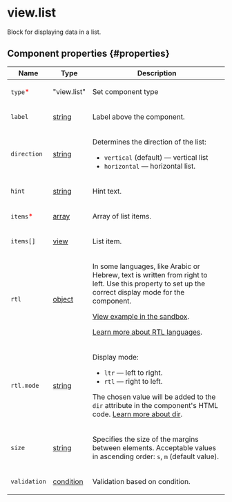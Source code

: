 # view.list

Block for displaying data in a list.

## Component properties {#properties}

| Name                                      | Type                                                                                   | Description                                                                                                                                                                                                                                                                                                                                   |
| ----------------------------------------- | -------------------------------------------------------------------------------------- | --------------------------------------------------------------------------------------------------------------------------------------------------------------------------------------------------------------------------------------------------------------------------------------------------------------------------------------------- |
| `type`<span style="color: red">\*</span>  | "view.list"                                                                            | <p>Set component type</p>                                                                                                                                                                                                                                                                                                                     |
| `label`                                   | <a class="xref popup-link" href="../concepts/types.dita#types/string">string</a>       | <p>Label above the component.</p>                                                                                                                                                                                                                                                                                                             |
| `direction`                               | <a class="xref popup-link" href="../concepts/types.dita#types/string">string</a>       | <p>Determines the direction of the list:</p><ul><li>`vertical` (default) — vertical list</li><li>`horizontal` — horizontal list.</li></ul>                                                                                                                                                                                                    |
| `hint`                                    | <a class="xref popup-link" href="../concepts/types.dita#types/string">string</a>       | <p>Hint text.</p>                                                                                                                                                                                                                                                                                                                             |
| `items`<span style="color: red">\*</span> | <a class="xref popup-link" href="../concepts/types.dita#types/array">array</a>         | <p>Array of list items.</p>                                                                                                                                                                                                                                                                                                                   |
| `items[]`                                 | <a class="xref popup-link" href="../concepts/types.dita#types/view">view</a>           | <p>List item.</p>                                                                                                                                                                                                                                                                                                                             |
| `rtl`                                     | <a class="xref popup-link" href="../concepts/types.dita#types/object">object</a>       | <p>In some languages, like Arabic or Hebrew, text is written from right to left. Use this property to set up the correct display mode for the component.</p><p><a href="https://clck.ru/amHA8">View example in the sandbox</a>.</p><p><a href="https://www.w3.org/International/questions/qa-scripts">Learn more about RTL languages</a>.</p> |
| `rtl.mode`                                | <a class="xref popup-link" href="../concepts/types.dita#types/string">string</a>       | <p>Display mode:</p><ul><li>`ltr` — left to right.</li><li>`rtl` — right to left.</li></ul><p>The chosen value will be added to the `dir` attribute in the component's HTML code. <a href="https://www.w3.org/International/questions/qa-html-dir">Learn more about dir</a>.</p>                                                              |
| `size`                                    | <a class="xref popup-link" href="../concepts/types.dita#types/string">string</a>       | <p>Specifies the size of the margins between elements. Acceptable values in ascending order: `s`, `m` (default value).</p>                                                                                                                                                                                                                    |
| `validation`                              | <a class="xref popup-link" href="../concepts/types.dita#types/condition">condition</a> | <p>Validation based on condition.</p>                                                                                                                                                                                                                                                                                                         |
